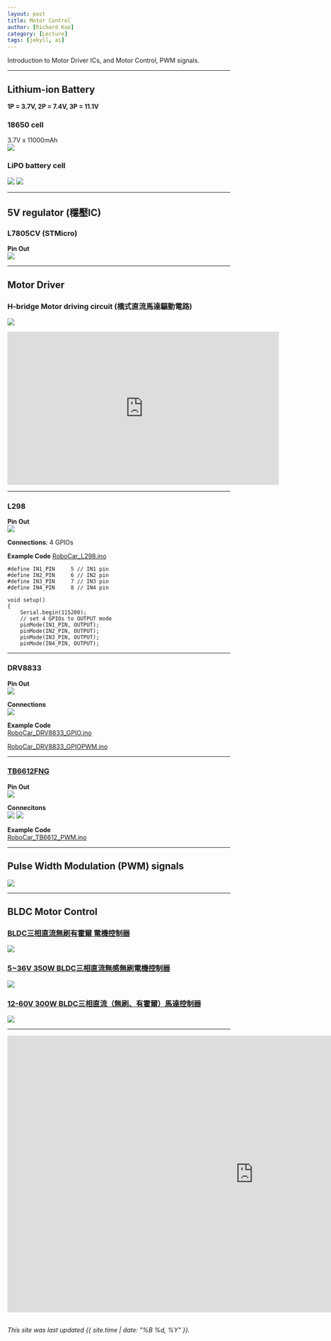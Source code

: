 ```yaml
---
layout: post
title: Motor Control 
author: [Richard Kuo]
category: [Lecture]
tags: [jekyll, ai]
---
```


Introduction to Motor Driver ICs, and Motor Control, PWM signals.

---
## Lithium-ion Battery
**1P = 3.7V, 2P = 7.4V, 3P = 11.1V** <br>

### 18650 cell
3.7V x 11000mAh<br>
![](https://encrypted-tbn0.gstatic.com/images?q=tbn:ANd9GcT7DtHjhAJtyeQuSswh852Sccrlg0V6jWecMg&s)

### LiPO battery cell
![](https://www.ufinebattery.com/images/upload/blog-lipo-battery-cell.webp)
![](https://i0.wp.com/dronebotworkshop.com/wp-content/uploads/2022/02/lipo-batteries.jpg)

---
## 5V regulator (穩壓IC)

### L7805CV (STMicro)
**Pin Out**<br>
![](https://components101.com/sites/default/files/component_pin/7805-Voltage-Regulator-Pinout.png)

---
## Motor Driver

### H-bridge Motor driving circuit (橋式直流馬達驅動電路)
![](https://qph.cf2.quoracdn.net/main-qimg-8037a6e7ae95016e9fa3cc8e8bdcdb46-pjlq)

<iframe width="614" height="346" src="https://www.youtube.com/embed/wgIVZ--Jew4" title="Interfacing DC Motors with 8051" frameborder="0" allow="accelerometer; autoplay; clipboard-write; encrypted-media; gyroscope; picture-in-picture; web-share" referrerpolicy="strict-origin-when-cross-origin" allowfullscreen></iframe>

---
### L298
**Pin Out** <br>
![](https://www.researchgate.net/publication/350053379/figure/fig3/AS:1083535511302150@1635346405547/4-motor-drive-L298-dual-H-Bridge-IC.ppm)

**Connections**: 4 GPIOs<br>

**Example Code** [RoboCar_L298.ino](https://github.com/rkuo2000/Arduino/blob/master/examples/AMB82-MINI/RoboCar_L298)<br>
```
#define IN1_PIN     5 // IN1 pin 
#define IN2_PIN     6 // IN2 pin 
#define IN3_PIN     7 // IN3 pin 
#define IN4_PIN     8 // IN4 pin 

void setup()
{
    Serial.begin(115200);
    // set 4 GPIOs to OUTPUT mode
    pinMode(IN1_PIN, OUTPUT);
    pinMode(IN2_PIN, OUTPUT);
    pinMode(IN3_PIN, OUTPUT);
    pinMode(IN4_PIN, OUTPUT);
```

---
### DRV8833
**Pin Out** <br>
![](https://simple-circuit.com/wp-content/uploads/2023/04/drv8833-module-driver.webp)

**Connections** <br>
![](https://lastminuteengineers.com/wp-content/uploads/arduino/Wiring-DRV8833-Motor-Driver-Module-to-Arduino.png)

**Example Code** <br>
[RoboCar_DRV8833_GPIO.ino](https://github.com/rkuo2000/Arduino/blob/master/examples/AMB82-MINI/RoboCar_DRV8833_GPIO)<br>

[RoboCar_DRV8833_GPIOPWM.ino](https://github.com/rkuo2000/Arduino/blob/master/examples/AMB82-MINI/RoboCar_DRV8833_GPIOPWM)<br>

---
### [TB6612FNG](https://dronebotworkshop.com/tb6612fng-h-bridge/)
**Pin Out**<br>
![](https://content.instructables.com/FCN/O9VG/JHATTMWR/FCNO9VGJHATTMWR.png?auto=webp&fit=bounds&frame=1&width=512)

**Connecitons**<br>
![](https://a.pololu-files.com/picture/0J12386.1200.png?9d691fb1f78beb48f47e618655d5905a)
![](https://i0.wp.com/dronebotworkshop.com/wp-content/uploads/2019/12/TB6612FNG-Arduino-Hookup.jpeg?w=768&ssl=1)

**Example Code**<br>
[RoboCar_TB6612_PWM.ino](https://github.com/rkuo2000/Arduino/blob/master/examples/AMB82-MINI/RoboCar_TB6612_PWM)<br>

---
## Pulse Width Modulation (PWM) signals
![](https://i0.wp.com/dronebotworkshop.com/wp-content/uploads/2017/02/PWM-Diagram-1-e1504972178711.jpg)

---
## BLDC Motor Control

### [BLDC三相直流無刷有霍爾 電機控制器](https://www.ruten.com.tw/item/show?22418465348108)
![](https://a.rimg.com.tw/c1/0f4/1c6/mcm090/6/0c/22418465348108_774.jpg)

### [5~36V 350W BLDC三相直流無感無刷電機控制器 ](https://www.ruten.com.tw/item/show?21729733858230)
![](https://gcs.rimg.com.tw/g2/e/e3/b6/21729733858230_245.jpg)

### [12-60V 300W BLDC三相直流（無刷、有霍爾）馬達控制器](https://www.ruten.com.tw/item/show?22009311965592)
![](https://gcs.rimg.com.tw/g2/9/51/98/22009311965592_214.jpg)

---

<iframe width="1111" height="625" src="https://www.youtube.com/embed/gK_iLqVLAn4" title="Simple BLDC motor controller ESC circuit" frameborder="0" allow="accelerometer; autoplay; clipboard-write; encrypted-media; gyroscope; picture-in-picture; web-share" referrerpolicy="strict-origin-when-cross-origin" allowfullscreen></iframe>

<br>
<br>

*This site was last updated {{ site.time | date: "%B %d, %Y" }}.*
